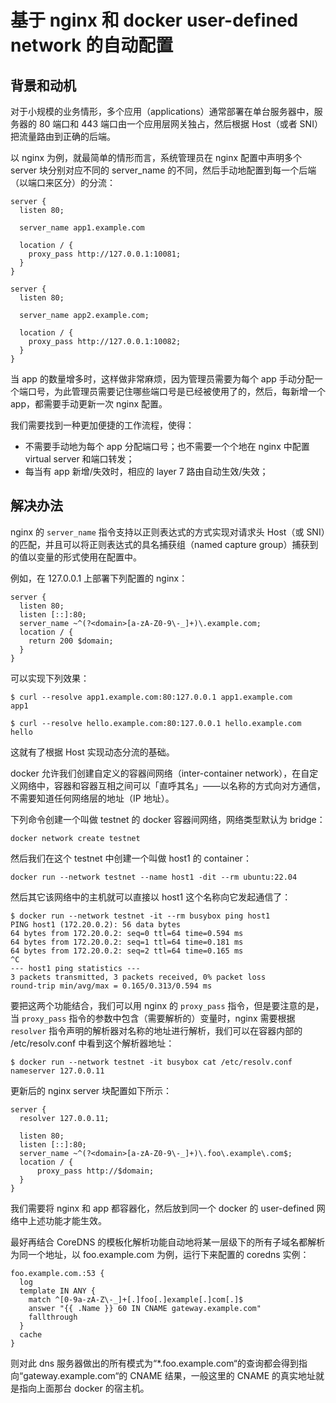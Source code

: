 # 基于 nginx 和 docker user-defined network 的自动配置

## 背景和动机

对于小规模的业务情形，多个应用（applications）通常部署在单台服务器中，服务器的 80 端口和 443 端口由一个应用层网关独占，然后根据 Host（或者 SNI）把流量路由到正确的后端。

以 nginx 为例，就最简单的情形而言，系统管理员在 nginx 配置中声明多个 server 块分别对应不同的 server_name 的不同，然后手动地配置到每一个后端（以端口来区分）的分流：

```
server {
  listen 80;

  server_name app1.example.com

  location / {
    proxy_pass http://127.0.0.1:10081;
  }
}

server {
  listen 80;

  server_name app2.example.com;

  location / {
    proxy_pass http://127.0.0.1:10082;
  }
}
```

当 app 的数量增多时，这样做非常麻烦，因为管理员需要为每个 app 手动分配一个端口号，为此管理员需要记住哪些端口号是已经被使用了的，然后，每新增一个 app，都需要手动更新一次 nginx 配置。

我们需要找到一种更加便捷的工作流程，使得：

- 不需要手动地为每个 app 分配端口号；也不需要一个个地在 nginx 中配置 virtual server 和端口转发；
- 每当有 app 新增/失效时，相应的 layer 7 路由自动生效/失效；

## 解决办法

nginx 的 `server_name` 指令支持以正则表达式的方式实现对请求头 Host（或 SNI）的匹配，并且可以将正则表达式的具名捕获组（named capture group）捕获到的值以变量的形式使用在配置中。

例如，在 127.0.0.1 上部署下列配置的 nginx：

```
server {
  listen 80;
  listen [::]:80;
  server_name ~^(?<domain>[a-zA-Z0-9\-_]+)\.example.com;
  location / {
    return 200 $domain;
  }
}
```

可以实现下列效果：

```
$ curl --resolve app1.example.com:80:127.0.0.1 app1.example.com
app1

$ curl --resolve hello.example.com:80:127.0.0.1 hello.example.com
hello
```

这就有了根据 Host 实现动态分流的基础。

docker 允许我们创建自定义的容器间网络（inter-container network），在自定义网络中，容器和容器互相之间可以「直呼其名」——以名称的方式向对方通信，不需要知道任何网络层的地址（IP 地址）。

下列命令创建一个叫做 testnet 的 docker 容器间网络，网络类型默认为 bridge：

```
docker network create testnet
```

然后我们在这个 testnet 中创建一个叫做 host1 的 container：

```
docker run --network testnet --name host1 -dit --rm ubuntu:22.04
```

然后其它该网络中的主机就可以直接以 host1 这个名称向它发起通信了：

```
$ docker run --network testnet -it --rm busybox ping host1
PING host1 (172.20.0.2): 56 data bytes
64 bytes from 172.20.0.2: seq=0 ttl=64 time=0.594 ms
64 bytes from 172.20.0.2: seq=1 ttl=64 time=0.181 ms
64 bytes from 172.20.0.2: seq=2 ttl=64 time=0.165 ms
^C
--- host1 ping statistics ---
3 packets transmitted, 3 packets received, 0% packet loss
round-trip min/avg/max = 0.165/0.313/0.594 ms
```

要把这两个功能结合，我们可以用 nginx 的 `proxy_pass` 指令，但是要注意的是，当 `proxy_pass` 指令的参数中包含（需要解析的）变量时，nginx 需要根据 `resolver` 指令声明的解析器对名称的地址进行解析，我们可以在容器内部的 /etc/resolv.conf 中看到这个解析器地址：

```
$ docker run --network testnet -it busybox cat /etc/resolv.conf
nameserver 127.0.0.11
```

更新后的 nginx server 块配置如下所示：

```
server {
  resolver 127.0.0.11;

  listen 80;
  listen [::]:80;
  server_name ~^(?<domain>[a-zA-Z0-9\-_]+)\.foo\.example\.com$;
  location / {
      proxy_pass http://$domain;
  }
}
```

我们需要将 nginx 和 app 都容器化，然后放到同一个 docker 的 user-defined 网络中上述功能才能生效。

最好再结合 CoreDNS 的模板化解析功能自动地将某一层级下的所有子域名都解析为同一个地址，以 foo.example.com 为例，运行下来配置的 coredns 实例：

```
foo.example.com.:53 {
  log
  template IN ANY {
    match ^[0-9a-zA-Z\-_]+[.]foo[.]example[.]com[.]$
    answer "{{ .Name }} 60 IN CNAME gateway.example.com"
    fallthrough
  }
  cache
}
```

则对此 dns 服务器做出的所有模式为“\*.foo.example.com“的查询都会得到指向“gateway.example.com“的 CNAME 结果，一般这里的 CNAME 的真实地址就是指向上面那台 docker 的宿主机。
